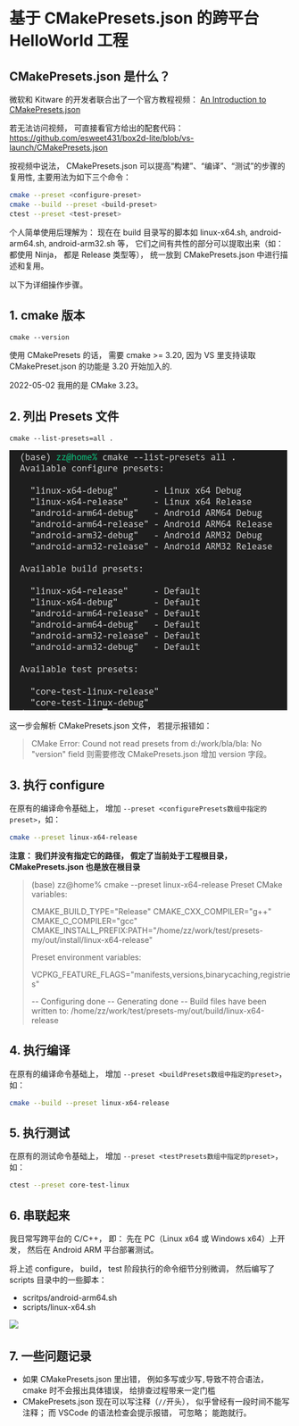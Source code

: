 # 基于 CMakePresets.json 的跨平台 HelloWorld 工程

## CMakePresets.json 是什么？

微软和 Kitware 的开发者联合出了一个官方教程视频： [An Introduction to CMakePresets.json](https://www.youtube.com/watch?v=NFbnm1t6Mc4)

若无法访问视频， 可直接看官方给出的配套代码： https://github.com/esweet431/box2d-lite/blob/vs-launch/CMakePresets.json

按视频中说法， CMakePresets.json 可以提高“构建”、“编译”、“测试”的步骤的复用性, 主要用法为如下三个命令：

```bash
cmake --preset <configure-preset>
cmake --build --preset <build-preset>
ctest --preset <test-preset>
```

个人简单使用后理解为： 现在在 build 目录写的脚本如 linux-x64.sh, android-arm64.sh, android-arm32.sh 等， 它们之间有共性的部分可以提取出来（如：都使用 Ninja， 都是 Release 类型等）， 统一放到 CMakePresets.json 中进行描述和复用。

以下为详细操作步骤。


## 1. cmake 版本
```
cmake --version
```

使用 CMakePresets 的话， 需要 cmake >= 3.20, 因为 VS 里支持读取 CMakePreset.json 的功能是 3.20 开始加入的.

2022-05-02 我用的是 CMake 3.23。

## 2. 列出 Presets 文件
```
cmake --list-presets=all .
```
![](snapshots/list_presets.png)

这一步会解析 CMakePresets.json 文件， 若提示报错如：
> CMake Error: Cound not read presets from d:/work/bla/bla: No "version" field
则需要修改 CMakePresets.json 增加 version 字段。

## 3. 执行 configure
在原有的编译命令基础上， 增加 `--preset <configurePresets数组中指定的preset>`，如：

```bash
cmake --preset linux-x64-release
```

**注意： 我们并没有指定它的路径， 假定了当前处于工程根目录， CMakePresets.json 也是放在根目录**

>(base) zz@home% cmake --preset linux-x64-release
>Preset CMake variables:
>
>  CMAKE_BUILD_TYPE="Release"
>  CMAKE_CXX_COMPILER="g++"
>  CMAKE_C_COMPILER="gcc"
>  CMAKE_INSTALL_PREFIX:PATH="/home/zz/work/test/presets-my/out/install/linux-x64-release"
>
>Preset environment variables:
>
>  VCPKG_FEATURE_FLAGS="manifests,versions,binarycaching,registries"
>
>-- Configuring done
>-- Generating done
>-- Build files have been written to: /home/zz/work/test/presets-my/out/build/linux-x64-release


## 4. 执行编译
在原有的编译命令基础上， 增加 `--preset <buildPresets数组中指定的preset>`，如：

```bash
cmake --build --preset linux-x64-release
```

## 5. 执行测试
在原有的测试命令基础上， 增加 `--preset <testPresets数组中指定的preset>`，如：

```bash
ctest --preset core-test-linux
```

## 6. 串联起来
我日常写跨平台的 C/C++， 即： 先在 PC（Linux x64 或 Windows x64）上开发， 然后在 Android ARM 平台部署测试。

将上述 configure， build， test 阶段执行的命令细节分别微调， 然后编写了 scripts 目录中的一些脚本：
- scritps/android-arm64.sh
- scripts/linux-x64.sh

![](all_together.png)

## 7. 一些问题记录
- 如果 CMakePresets.json 里出错， 例如多写或少写`,`导致不符合语法， cmake 时不会报出具体错误， 给排查过程带来一定门槛
- CMakePresets.json 现在可以写注释（`//`开头）， 似乎曾经有一段时间不能写注释； 而 VSCode 的语法检查会提示报错， 可忽略； 能跑就行。